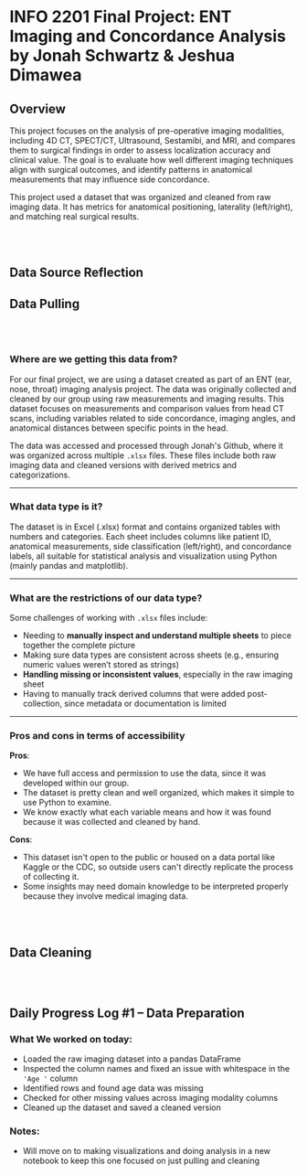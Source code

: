 # INFO 2201 Final Project: ENT Imaging and Concordance Analysis by Jonah Schwartz & Jeshua Dimawea

## Overview

This project focuses on the analysis of pre-operative imaging modalities, including 4D CT, SPECT/CT, Ultrasound, Sestamibi, and MRI, and compares them to surgical findings in order to assess localization accuracy and clinical value. The goal is to evaluate how well different imaging techniques align with surgical outcomes, and identify patterns in anatomical measurements that may influence side concordance.

This project used a dataset that was organized and cleaned from raw imaging data. It has metrics for anatomical positioning, laterality (left/right), and matching real surgical results.

<br><br>

## Data Source Reflection

## Data Pulling
<br><br>
### Where are we getting this data from?

For our final project, we are using a dataset created as part of an ENT (ear, nose, throat) imaging analysis project. The data was originally collected and cleaned by our group using raw measurements and imaging results. This dataset focuses on measurements and comparison values from head CT scans, including variables related to side concordance, imaging angles, and anatomical distances between specific points in the head.

The data was accessed and processed through Jonah's Github, where it was organized across multiple `.xlsx` files. These files include both raw imaging data and cleaned versions with derived metrics and categorizations.

---

### What data type is it?

The dataset is in Excel (.xlsx) format and contains organized tables with numbers and categories. Each sheet includes columns like patient ID, anatomical measurements, side classification (left/right), and concordance labels, all suitable for statistical analysis and visualization using Python (mainly pandas and matplotlib).

---

### What are the restrictions of our data type?

Some challenges of working with `.xlsx` files include:
- Needing to **manually inspect and understand multiple sheets** to piece together the complete picture
- Making sure data types are consistent across sheets (e.g., ensuring numeric values weren’t stored as strings)
- **Handling missing or inconsistent values**, especially in the raw imaging sheet
- Having to manually track derived columns that were added post-collection, since metadata or documentation is limited

---

### Pros and cons in terms of accessibility

**Pros**:
- We have full access and permission to use the data, since it was developed within our group.
- The dataset is pretty clean and well organized, which makes it simple to use Python to examine.
- We know exactly what each variable means and how it was found because it was collected and cleaned by hand.

**Cons**:
- This dataset isn't open to the public or housed on a data portal like Kaggle or the CDC, so outside users can't directly replicate the process of collecting it.
- Some insights may need domain knowledge to be interpreted properly because they involve medical imaging data.

<br><br>

## Data Cleaning
<br><br>

## Daily Progress Log #1 – Data Preparation

### What We worked on today:
- Loaded the raw imaging dataset into a pandas DataFrame
- Inspected the column names and fixed an issue with whitespace in the `'Age '` column
- Identified rows and found age data was missing
- Checked for other missing values across imaging modality columns
- Cleaned up the dataset and saved a cleaned version

### Notes:
- Will move on to making visualizations and doing analysis in a new notebook to keep this one focused on just pulling and cleaning
